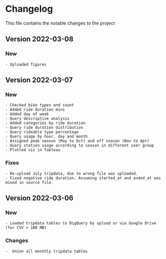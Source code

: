# Changelog
This file contains the notable changes to the project

## Version 2022-03-08

### New
    - Uploaded figures

## Version 2022-03-07

### New
    - Checked bike types and count
    - Added ride duration mins
    - Added day of week 
    - Query descriptive analysis
    - Added categories by ride duration
    - Query ride duration distribution
    - Query rideable type percentage
    - Query usage by hour, day and month
    - Assigned peak season (May to Oct) and off season (Nov to Apr)
    - Query station usage according to season in different user group
    - Plotted viz in Tableau

### Fixes
    - Re-upload July tripdata, due to wrong file was uploaded.
    - Fixed negative ride duration. Assuming started_at and ended_at was mixed in source file.

## Version 2022-03-06

### New
    - Loaded tripdata tables to BigQuery by upload or via Google Drive (for CSV > 100 MB)

### Changes
    -  Union all monthly tripdata tables
